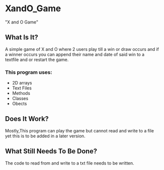 # XandO_Game
"X and O Game" 
## What Is It?
A simple game of X and O where 2 users play till a win or draw occurs and if a winner occurs you can append their name and date of said win to a textfile and or restart the game.
### This program uses:
* 2D arrays
* Text Files
* Methods
* Classes
* Obects
 ## Does It Work?
 Mostly,This program can play the game but cannot read and write to a file yet this is to be added in a later version.
 ## What Still Needs To Be Done?
 The code to read from and write to a txt file needs to be written.
